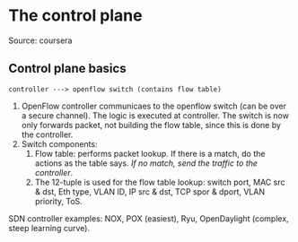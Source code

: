 # The control plane

Source: coursera

## Control plane basics

```
controller ---> openflow switch (contains flow table)
```

1. OpenFlow controller communicaes to the openflow switch (can be over a secure channel). The logic is executed at controller. The switch is now only forwards packet, not building the flow table, since this is done by the controller.
2. Switch components:
   1. Flow table: performs packet lookup. If there is a match, do the actions as the table says. *If no match, send the traffic to the controller*.
   2. The 12-tuple is used for the flow table lookup: switch port, MAC src & dst, Eth type, VLAN ID, IP src & dst, TCP spor & dport, VLAN priority, ToS.

SDN controller examples: NOX, POX (easiest), Ryu, OpenDaylight (complex, steep learning curve).

